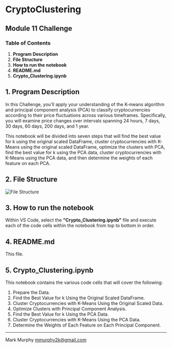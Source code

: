# CryptoClustering
## Module 11 Challenge
### Table of Contents
1. **Program Description**
2. **File Structure**
3. **How to run the notebook**
4. **README.md**
5. **Crypto_Clustering.ipynb**


## 1. **Program Description**

In this Challenge, you’ll apply your understanding of the K-means algorithm and principal component analysis (PCA) to classify cryptocurrencies according to their price fluctuations across various timeframes. Specifically, you will examine price changes over intervals spanning 24 hours, 7 days, 30 days, 60 days, 200 days, and 1 year.

This notebook will be divided into seven steps that will find the best value for k using the original scaled DataFrame, cluster cryptocurrencies with K-Means using the original scaled DataFrame, optimize the clusters with PCA, find the best value for k using the PCA data, cluster cryptocurrencies with K-Means using the PCA data, and then determine the weights of each feature on each PCA. 


## 2. **File Structure**

![File Structure](<Screenshot 2025-01-12 at 12.53.24 AM.png>)


## 3. **How to run the notebook**

Within VS Code, select the **"Crypto_Clustering.ipynb"** file and execute each of the code cells within the notebook from top to bottom in order.


## 4. **README.md**

This file. 


## 5. **Crypto_Clustering.ipynb**

This notebook contains the various code cells that will cover the following:

1. Prepare the Data.
2. Find the Best Value for k Using the Original Scaled DataFrame.
3. Cluster Cryptocurrencies with K-Means Using the Original Scaled Data.
4. Optimize Clusters with Principal Component Analysis.
5. Find the Best Value for k Using the PCA Data.
6. Cluster Cryptocurrencies with K-Means Using the PCA Data.
7. Determine the Weights of Each Feature on Each Principal Component.



---------------------------------------------

Mark Murphy mmurphy2k@gmail.com